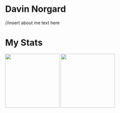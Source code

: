 <!--
**DavinCNorgard/DavinCNorgard** is a ✨ _special_ ✨ repository because its `README.md` (this file) appears on your GitHub profile.

Here are some ideas to get you started:

- 🔭 I’m currently working on ...
- 🌱 I’m currently learning ...
- 👯 I’m looking to collaborate on ...
- 🤔 I’m looking for help with ...
- 💬 Ask me about ...
- 📫 How to reach me: ...
- 😄 Pronouns: ...
- ⚡ Fun fact: ...
-->

# Davin Norgard

//insert about me text here

# My Stats
<p align="left">
   <img align="center" height="175" src="https://github-readme-stats.vercel.app/api?username=DavinCNorgard&theme=github_dark&show_icons=true" />

  <img align="center" height="175" src="https://github-readme-stats.vercel.app/api/top-langs/?username=DavinCNorgard&layout=compact&theme=github_dark" />
</p>

